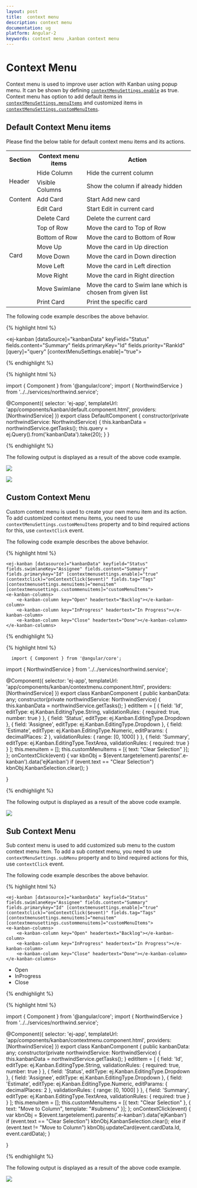 ```yaml
---
layout: post
title:  context menu 
description: context menu 
documentation: ug
platform: Angular-2
keywords: context menu ,kanban context menu 
---
```


# Context Menu  

Context menu is used to improve user action with Kanban using popup menu. It can be shown by defining [`contextMenuSettings.enable`](https://help.syncfusion.com/api/js/ejkanban#members:contextmenusettings-enable) as true. Context menu has option to add default items in [`contextMenuSettings.menuItems`](https://help.syncfusion.com/api/js/ejkanban#members:contextmenusettings-menuitems) and customized items in [`contextMenuSettings.customMenuItems`](https://help.syncfusion.com/api/js/ejkanban#members:contextmenusettings-custommenuitems).

## Default Context Menu items

Please find the below table for default context menu items and its actions.

<table>
        <tr>
            <th>
                Section 
            </th>
            <th>
               Context menu items 
            </th>
            <th>
                Action
            </th>
        </tr>
        <tr>
            <td rowspan="2">
                Header 
            </td>
            <td>
                Hide Column
            </td>
            <td>
               Hide the current column 
            </td>
        </tr>
        <tr>
            <td>
                Visible Columns
            </td>
            <td>
                Show the column if already hidden 
            </td>
        </tr>
       <tr>
            <td>
                Content
            </td>
            <td>
                Add Card 
            </td>
             <td>
                Start Add new card 
            </td>
        </tr>
        <tr>
            <td rowspan="10">
                Card
            </td>
            <td>
               Edit Card 
            </td>
            <td>
               Start Edit in current card 
            </td>
        </tr>
        <tr>
            <td>
               Delete Card 
            </td>
            <td>
                Delete the current card 
            </td>
        </tr>
        <tr>
            <td>
                Top of Row
            </td>
            <td>
                Move the card to Top of Row
            </td>
        </tr>
        <tr>
            <td>
               Bottom of Row
            </td>
            <td>
                Move the card to Bottom of Row
            </td>
        </tr>
        <tr>
            <td>
               Move Up
            </td>
            <td>
                Move the card in Up direction 
            </td>
        </tr>
        <tr>
            <td>
               Move Down
            </td>
            <td>
               Move the card in Down direction
            </td>
        </tr>
        <tr>
            <td>
                Move Left
            </td>
            <td>
                Move the card in Left direction
            </td>
        </tr>
        <tr>
            <td>
               Move Right
            </td>
            <td>
                Move the card in Right direction
            </td>
        </tr>
        <tr>
            <td>
              Move Swimlane
            </td>
            <td>
                Move the card to Swim lane which is chosen from given list
            </td>
        </tr>
         <tr>
            <td>
              Print Card
            </td>
            <td>
                Print the specific card
            </td>
        </tr>
    </table>

    
The following code example describes the above behavior.

{% highlight html %}

<ej-kanban [dataSource]="kanbanData" keyField="Status" fields.content="Summary" fields.primaryKey="Id" fields.priority="RankId" [query]="query" [contextMenuSettings.enable]="true">
    <e-kanban-columns>
        <e-kanban-column key="Open" headerText="Backlog"></e-kanban-column>
        <e-kanban-column key="InProgress" headerText="In Progress"></e-kanban-column>
        <e-kanban-column key="Close" headerText="Done"></e-kanban-column>
    </e-kanban-columns>
</ej-kanban>

{% endhighlight %}

{% highlight html %}

import { Component } from '@angular/core';
import { NorthwindService } from '../../services/northwind.service';

@Component({
  selector: 'ej-app',
  templateUrl: 'app/components/kanban/default.component.html',
  providers: [NorthwindService]
})
export class DefaultComponent {
  constructor(private northwindService: NorthwindService) {
      this.kanbanData = northwindService.getTasks();
      this.query = ej.Query().from('kanbanData').take(20);
  }
}

{% endhighlight %}

The following output is displayed as a result of the above code example.

![](Context_images/context_img1.png)

![](Context_images/context_img2.png)

## Custom Context Menu

Custom context menu is used to create your own menu item and its action. To add customized context menu items, you need to use `contextMenuSettings.customMenuItems` property and to bind required actions for this, use `contextClick` event.

The following code example describes the above behavior.

{% highlight html %}

    <ej-kanban [datasource]="kanbanData" keyfield="Status" fields.swimlaneKey="Assignee" fields.content="Summary" fields.primarykey="Id" [contextmenusettings.enable]="true" (contextclick)="onContextClick($event)" fields.tag="Tags" [contextmenusettings.menuitems]="menuitem" [contextmenusettings.custommenuitems]="customMenuItems">
    <e-kanban-columns>
        <e-kanban-column key="Open" headertext="Backlog"></e-kanban-column>
        <e-kanban-column key="InProgress" headertext="In Progress"></e-kanban-column>
        <e-kanban-column key="Close" headertext="Done"></e-kanban-column>
    </e-kanban-columns>
   </ej-kanban>

{% endhighlight %}

{% highlight html %}

      import { Component } from '@angular/core';
import { NorthwindService } from '../../services/northwind.service';

@Component({
    selector: 'ej-app',
    templateUrl: 'app/components/kanban/contextmenu.component.html',
    providers: [NorthwindService]
})
export class KanbanComponent {
    public kanbanData: any;
    constructor(private northwindService: NorthwindService) {
        this.kanbanData = northwindService.getTasks();
    }
    editItem = [
        { field: 'Id', editType: ej.Kanban.EditingType.String, validationRules: { required: true, number: true } },
        { field: 'Status', editType: ej.Kanban.EditingType.Dropdown },
        { field: 'Assignee', editType: ej.Kanban.EditingType.Dropdown },
        { field: 'Estimate', editType: ej.Kanban.EditingType.Numeric, editParams: { decimalPlaces: 2 }, validationRules: { range: [0, 1000] } },
        { field: 'Summary', editType: ej.Kanban.EditingType.TextArea, validationRules: { required: true } }
    ];
        this.menuitem = [];
        this.customMenuItems = [{ text: "Clear Selection" }];
    };
    onContextClick(event) {
        var kbnObj = $(event.targetelement).parents('.e-kanban').data('ejKanban')
        if (event.text == "Clear Selection")
            kbnObj.KanbanSelection.clear();
    }

} 

{% endhighlight %}


The following output is displayed as a result of the above code example.

![](Context_images/context_img3.png)

## Sub Context Menu

Sub context menu is used to add customized sub menu to the custom context menu item. To add a sub context menu, you need to use `contextMenuSettings.subMenu` property and to bind required actions for this, use `contextClick` event.

The following code example describes the above behavior.

{% highlight html %}

    <ej-kanban [datasource]="kanbanData" keyfield="Status" fields.swimlaneKey="Assignee" fields.content="Summary" fields.primarykey="Id" [contextmenusettings.enable]="true" (contextclick)="onContextClick($event)" fields.tag="Tags" [contextmenusettings.menuitems]="menuitem" [contextmenusettings.custommenuitems]="customMenuItems">
    <e-kanban-columns>
        <e-kanban-column key="Open" headertext="Backlog"></e-kanban-column>
        <e-kanban-column key="InProgress" headertext="In Progress"></e-kanban-column>
        <e-kanban-column key="Close" headertext="Done"></e-kanban-column>
    </e-kanban-columns>
   </ej-kanban>
<ul id="submenu">
    <li><a>Open</a> </li>
    <li><a>InProgress</a> </li>
    <li><a>Close</a> </li>
</ul> 

{% endhighlight %}

{% highlight html %}

import { Component } from '@angular/core';
import { NorthwindService } from '../../services/northwind.service';

@Component({
    selector: 'ej-app',
    templateUrl: 'app/components/kanban/contextmenu.component.html',
    providers: [NorthwindService]
})
export class KanbanComponent {
    public kanbanData: any;
    constructor(private northwindService: NorthwindService) {
        this.kanbanData = northwindService.getTasks();
    }
    editItem = [
        { field: 'Id', editType: ej.Kanban.EditingType.String, validationRules: { required: true, number: true } },
        { field: 'Status', editType: ej.Kanban.EditingType.Dropdown },
        { field: 'Assignee', editType: ej.Kanban.EditingType.Dropdown },
        { field: 'Estimate', editType: ej.Kanban.EditingType.Numeric, editParams: { decimalPlaces: 2 }, validationRules: { range: [0, 1000] } },
        { field: 'Summary', editType: ej.Kanban.EditingType.TextArea, validationRules: { required: true } }
    ];
        this.menuitem = [];
        this.customMenuItems = [{ text: "Clear Selection" }, { text: "Move to Column", template: "#submenu" }];
    };
    onContextClick(event) {
        var kbnObj = $(event.targetelement).parents('.e-kanban').data('ejKanban')
        if (event.text == "Clear Selection")
            kbnObj.KanbanSelection.clear();
        else if (event.text != "Move to Column")
            kbnObj.updateCard(event.cardData.Id, event.cardData);
    }

} 

{% endhighlight %}


The following output is displayed as a result of the above code example.

![](Context_images/context_img4.png)
